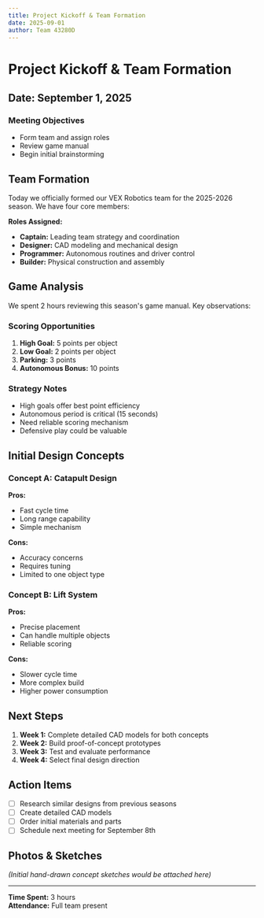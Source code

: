```yaml
---
title: Project Kickoff & Team Formation
date: 2025-09-01
author: Team 43280D
---
```


# Project Kickoff & Team Formation

## Date: September 1, 2025

### Meeting Objectives
- Form team and assign roles
- Review game manual
- Begin initial brainstorming

## Team Formation

Today we officially formed our VEX Robotics team for the 2025-2026 season. We have four core members:

**Roles Assigned:**
- **Captain:** Leading team strategy and coordination
- **Designer:** CAD modeling and mechanical design
- **Programmer:** Autonomous routines and driver control
- **Builder:** Physical construction and assembly

## Game Analysis

We spent 2 hours reviewing this season's game manual. Key observations:

### Scoring Opportunities
1. **High Goal:** 5 points per object
2. **Low Goal:** 2 points per object
3. **Parking:** 3 points
4. **Autonomous Bonus:** 10 points

### Strategy Notes
- High goals offer best point efficiency
- Autonomous period is critical (15 seconds)
- Need reliable scoring mechanism
- Defensive play could be valuable

## Initial Design Concepts

### Concept A: Catapult Design
**Pros:**
- Fast cycle time
- Long range capability
- Simple mechanism

**Cons:**
- Accuracy concerns
- Requires tuning
- Limited to one object type

### Concept B: Lift System
**Pros:**
- Precise placement
- Can handle multiple objects
- Reliable scoring

**Cons:**
- Slower cycle time
- More complex build
- Higher power consumption

## Next Steps

1. **Week 1:** Complete detailed CAD models for both concepts
2. **Week 2:** Build proof-of-concept prototypes
3. **Week 3:** Test and evaluate performance
4. **Week 4:** Select final design direction

## Action Items
- [ ] Research similar designs from previous seasons
- [ ] Create detailed CAD models
- [ ] Order initial materials and parts
- [ ] Schedule next meeting for September 8th

## Photos & Sketches

*(Initial hand-drawn concept sketches would be attached here)*

---

**Time Spent:** 3 hours  
**Attendance:** Full team present
